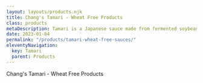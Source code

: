 ```yaml
---
layout: layouts/products.njk
title: Chang's Tamari - Wheat Free Products
class: products
metaDescription: Tamari is a Japanese sauce made from fermented soybeans. Use ours to create authentic Asian cuisine to serve up in so many ways!
date: 2023-01-04
permalink: "/products/tamari-wheat-free-sauces/"
eleventyNavigation:
  key: Tamari
  parent: Products
---
```

Chang's Tamari - Wheat Free Products


